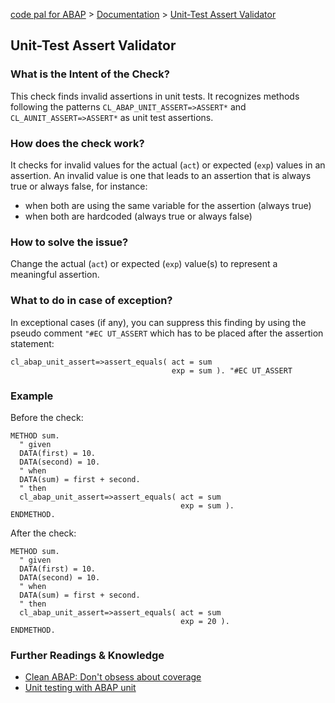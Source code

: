 [code pal for ABAP](../../README.md) > [Documentation](../check_documentation.md) > [Unit-Test Assert Validator](unit_test_assert.md)

## Unit-Test Assert Validator

### What is the Intent of the Check?

This check finds invalid assertions in unit tests. It recognizes methods following the patterns `CL_ABAP_UNIT_ASSERT=>ASSERT*` and `CL_AUNIT_ASSERT=>ASSERT*` as unit test assertions.

### How does the check work?

It checks for invalid values for the actual (`act`) or expected (`exp`) values in an assertion. An invalid value is one that leads to an assertion that is always true or always false, for instance:
- when both are using the same variable for the assertion (always true)
- when both are hardcoded (always true or always false)

### How to solve the issue?

Change the actual (`act`) or expected (`exp`) value(s) to represent a meaningful assertion.

### What to do in case of exception?

In exceptional cases (if any), you can suppress this finding by using the pseudo comment `"#EC UT_ASSERT` which has to be placed after the assertion statement:

```abap
cl_abap_unit_assert=>assert_equals( act = sum 
                                    exp = sum ). "#EC UT_ASSERT 
```

### Example

Before the check:

```abap
METHOD sum. 
  " given 
  DATA(first) = 10. 
  DATA(second) = 10. 
  " when 
  DATA(sum) = first + second. 
  " then 
  cl_abap_unit_assert=>assert_equals( act = sum 
                                      exp = sum ).
ENDMETHOD. 
```

After the check:

```abap
METHOD sum. 
  " given 
  DATA(first) = 10. 
  DATA(second) = 10. 
  " when 
  DATA(sum) = first + second. 
  " then 
  cl_abap_unit_assert=>assert_equals( act = sum 
                                      exp = 20 ).
ENDMETHOD. 
```

### Further Readings & Knowledge

* [Clean ABAP: Don't obsess about coverage](https://github.com/SAP/styleguides/blob/main/clean-abap/CleanABAP.md#dont-obsess-about-coverage)
* [Unit testing with ABAP unit](https://help.sap.com/docs/SAP_S4HANA_CLOUD/25cf71e63940453397a32dc2b7676947/08c60b52cb85444ea3069779274b43db.html?q=abap%20unit%20test)




